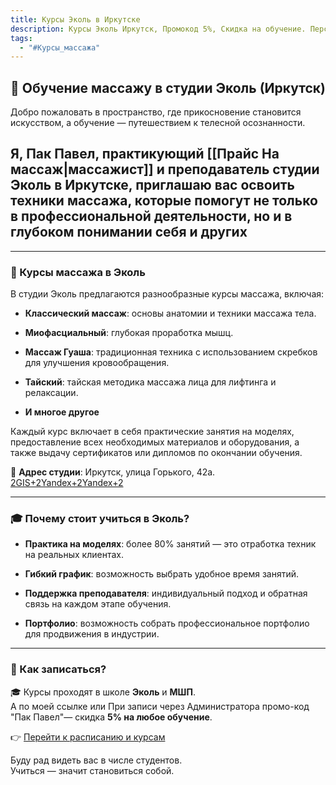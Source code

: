 ```yaml
---
title: Курсы Эколь в Иркутске
description: Курсы Эколь Иркутск, Промокод 5%, Скидка на обучение. Персональные обучения массажу в Иркутске. Авторские техники. Классические.
tags:
  - "#Курсы_массажа"
---
```


## 🌿 Обучение массажу в студии Эколь (Иркутск)

Добро пожаловать в пространство, где прикосновение становится искусством, а обучение — путешествием к телесной осознанности.​

## Я, Пак Павел, практикующий [[Прайс На массаж|массажист]] и преподаватель студии Эколь в Иркутске, приглашаю вас освоить техники массажа, которые помогут не только в профессиональной деятельности, но и в глубоком понимании себя и других

---

### 🧭 Курсы массажа в Эколь

В студии Эколь предлагаются разнообразные курсы массажа, включая:​

- **Классический массаж**: основы анатомии и техники массажа тела.​
    
- **Миофасциальный**: глубокая проработка мышц.
    
- **Массаж Гуаша**: традиционная техника с использованием скребков для улучшения кровообращения.​
    
- **Тайский**: тайская методика массажа лица для лифтинга и релаксации.​
    
- **И многое другое** 


Каждый курс включает в себя практические занятия на моделях, предоставление всех необходимых материалов и оборудования, а также выдачу сертификатов или дипломов по окончании обучения.​

📍 **Адрес студии**: Иркутск, улица Горького, 42а. [2GIS+2Yandex+2Yandex+2](https://yandex.ru/maps/org/ekol/203151744314/prices/?utm_source=chatgpt.com)

---

### 🎓 Почему стоит учиться в Эколь?

- **Практика на моделях**: более 80% занятий — это отработка техник на реальных клиентах.​
    
- **Гибкий график**: возможность выбрать удобное время занятий.​
    
- **Поддержка преподавателя**: индивидуальный подход и обратная связь на каждом этапе обучения.​
    
- **Портфолио**: возможность собрать профессиональное портфолио для продвижения в индустрии.
---

### 📝 Как записаться?


🎓 Курсы проходят в школе **Эколь** и **МШП**.  
А по моей ссылке или При записи через Администратора промо-код "Пак Павел"— скидка **5% на любое обучение**.

👉 [Перейти к расписанию и курсам](https://irkutsk.ecolespb.ru/?utm_source=prepod&utm_medium=paid&utm_campaign=irk_pak_p&utm_content=81fa5149-fca2-98ef-1bd6-6781fd739627)

Буду рад видеть вас в числе студентов.  
Учиться — значит становиться собой.